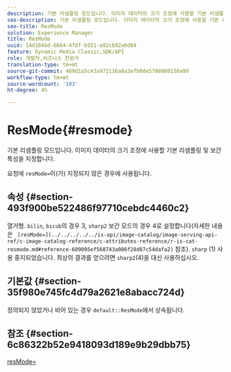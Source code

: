 ```yaml
---
description: 기본 리샘플링 모드입니다. 이미지 데이터의 크기 조정에 사용할 기본 리샘플링 및 보간 특성을 지정합니다.
seo-description: 기본 리샘플링 모드입니다. 이미지 데이터의 크기 조정에 사용할 기본 리샘플링 및 보간 특성을 지정합니다.
seo-title: ResMode
solution: Experience Manager
title: ResMode
uuid: 14d184bd-6664-4f8f-b551-a92cb92a0d84
feature: Dynamic Media Classic,SDK/API
role: 개발자,비즈니스 전문가
translation-type: tm+mt
source-git-commit: 469d1a5c43a972116a8a2efb0de5708800130a99
workflow-type: tm+mt
source-wordcount: '103'
ht-degree: 4%

---
```



# ResMode{#resmode}

기본 리샘플링 모드입니다. 이미지 데이터의 크기 조정에 사용할 기본 리샘플링 및 보간 특성을 지정합니다.

요청에 `resMode=`이(가) 지정되지 않은 경우에 사용됩니다.

## 속성 {#section-493f900be522486f97710cebdc4460c2}

열거형. `bilin`, `bicub`의 경우 3, `sharp2` 보간 모드의 경우 4로 설정합니다(자세한 내용은 ` [resMode=](../../../../../is-api/image-catalog/image-serving-api-ref/c-image-catalog-reference/c-attributes-reference/r-is-cat-resmode.md#reference-609095ef568743a086f28d87c54dafa2)` 참조). `sharp` (1) 사용 중지되었습니다. 최상의 결과를 얻으려면 `sharp2`(4)을 대신 사용하십시오.

## 기본값 {#section-35f980e745fc4d79a2621e8abacc724d}

정의되지 않았거나 비어 있는 경우 `default::ResMode`에서 상속됩니다.

## 참조 {#section-6c86322b52e9418093d189e9b29dbb75}

[resMode=](../../../../../is-api/image-catalog/image-serving-api-ref/c-image-catalog-reference/c-attributes-reference/r-is-cat-resmode.md#reference-609095ef568743a086f28d87c54dafa2)
